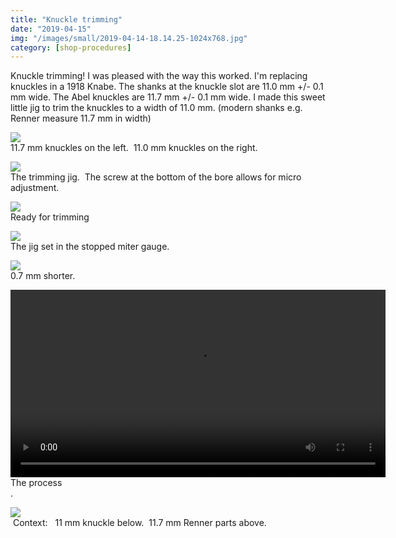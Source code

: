 ```yaml
---
title: "Knuckle trimming"
date: "2019-04-15"
img: "/images/small/2019-04-14-18.14.25-1024x768.jpg"
category: [shop-procedures]
---
```


Knuckle trimming! I was pleased with the way this worked. I'm replacing knuckles in a 1918 Knabe. The shanks at the knuckle slot are 11.0 mm +/- 0.1 mm wide. The Abel knuckles are 11.7 mm +/- 0.1 mm wide. I made this sweet little jig to trim the knuckles to a width of 11.0 mm. (modern shanks e.g. Renner measure 11.7 mm in width)



![](/images/medium/2019-04-14-18.10.04-1024x768.jpg)<BR/>11.7 mm knuckles on the left.  11.0 mm knuckles on the right.


![](/images/medium/2019-04-14-18.10.28-1024x768.jpg)<BR/>The trimming jig.  The screw at the bottom of the bore allows for micro adjustment.



![](/images/medium/2019-04-14-18.10.57-1024x768.jpg)<BR/>Ready for trimming



![](/images/medium/2019-04-14-18.14.25-1024x768.jpg)<BR/>The jig set in the stopped miter gauge.



![](/images/medium/2019-04-14-18.15.51-1024x768.jpg)<BR/>0.7 mm shorter.


<video  width="600"  controls>
  <source src="/videos/knuckleTrimming.mp4" type="video/mp4">
  Your browser does not support the video tag.
</video><BR/>The process<BR/>.



![](/images/medium/2019-04-14-19.07.23-1024x768.jpg)<BR/> Context:   11 mm knuckle below.  11.7 mm Renner parts above.
